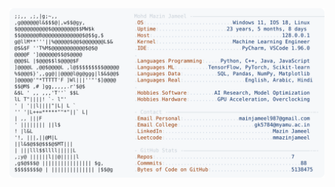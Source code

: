 <picture>
  <source srcset="https://raw.githubusercontent.com/mmazinjameel/mmazinjameel/main/dark_mode.svg?v=1744582141" media="(prefers-color-scheme: dark)">
  <img src="https://raw.githubusercontent.com/mmazinjameel/mmazinjameel/main/light_mode.svg?v=1744582141">
</picture>
